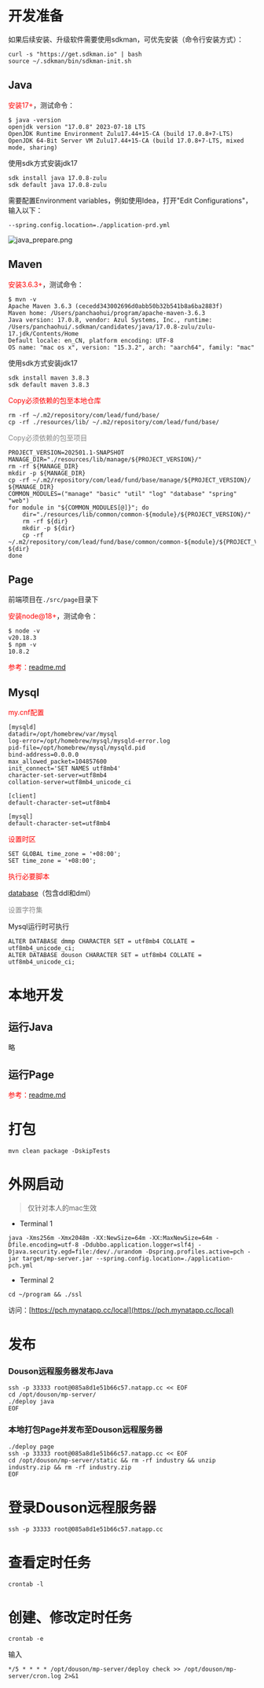 # 开发准备

如果后续安装、升级软件需要使用sdkman，可优先安装（命令行安装方式）：

```shell
curl -s "https://get.sdkman.io" | bash
source ~/.sdkman/bin/sdkman-init.sh
```

## Java

<span style="color: #FF0000;">安装17+</span>，测试命令：

```text
$ java -version
openjdk version "17.0.8" 2023-07-18 LTS
OpenJDK Runtime Environment Zulu17.44+15-CA (build 17.0.8+7-LTS)
OpenJDK 64-Bit Server VM Zulu17.44+15-CA (build 17.0.8+7-LTS, mixed mode, sharing)
```

使用sdk方式安装jdk17

```shell
sdk install java 17.0.8-zulu
sdk default java 17.0.8-zulu
```

需要配置Environment variables，例如使用Idea，打开"Edit Configurations"，输入以下：

```text
--spring.config.location=./application-prd.yml
```
![java_prepare.png](resources/image/java_prepare.png)

## Maven

<span style="color: #FF0000;">安装3.6.3+</span>，测试命令：

```text
$ mvn -v
Apache Maven 3.6.3 (cecedd343002696d0abb50b32b541b8a6ba2883f)
Maven home: /Users/panchaohui/program/apache-maven-3.6.3
Java version: 17.0.8, vendor: Azul Systems, Inc., runtime: /Users/panchaohui/.sdkman/candidates/java/17.0.8-zulu/zulu-17.jdk/Contents/Home
Default locale: en_CN, platform encoding: UTF-8
OS name: "mac os x", version: "15.3.2", arch: "aarch64", family: "mac"
```

使用sdk方式安装jdk17

```shell
sdk install maven 3.8.3
sdk default maven 3.8.3
```

<span style="color: #FF0000;">Copy必须依赖的包至本地仓库</span>

```shell
rm -rf ~/.m2/repository/com/lead/fund/base/
cp -rf ./resources/lib/ ~/.m2/repository/com/lead/fund/base/
```

<span style="color: #888888;">Copy必须依赖的包至项目</span>

```shell
PROJECT_VERSION=202501.1-SNAPSHOT
MANAGE_DIR="./resources/lib/manage/${PROJECT_VERSION}/"
rm -rf ${MANAGE_DIR}
mkdir -p ${MANAGE_DIR}
cp -rf ~/.m2/repository/com/lead/fund/base/manage/${PROJECT_VERSION}/ ${MANAGE_DIR}
COMMON_MODULES=("manage" "basic" "util" "log" "database" "spring" "web")
for module in "${COMMON_MODULES[@]}"; do
    dir="./resources/lib/common/common-${module}/${PROJECT_VERSION}/"
    rm -rf ${dir}
    mkdir -p ${dir}
    cp -rf ~/.m2/repository/com/lead/fund/base/common/common-${module}/${PROJECT_VERSION}/ ${dir}
done
```

## Page

前端项目在`./src/page`目录下

<span style="color: #FF0000;">安装node@18+</span>，测试命令：

```text
$ node -v
v20.18.3
$ npm -v
10.8.2
```

<span style="color: #FF0000;">参考：[readme.md](src/page/readme.md)</span>


## Mysql

<span style="color: #FF0000;">my.cnf配置</span>

```text
[mysqld]
datadir=/opt/homebrew/var/mysql
log-error=/opt/homebrew/mysql/mysqld-error.log
pid-file=/opt/homebrew/mysql/mysqld.pid
bind-address=0.0.0.0
max_allowed_packet=104857600
init_connect='SET NAMES utf8mb4'
character-set-server=utf8mb4
collation-server=utf8mb4_unicode_ci

[client]
default-character-set=utf8mb4

[mysql]
default-character-set=utf8mb4
```

<span style="color: #FF0000;">设置时区</span>

```shell
SET GLOBAL time_zone = '+08:00';
SET time_zone = '+08:00';
```

<span style="color: #FF0000;">执行必要脚本</span>

[database](resources/database)（包含ddl和dml）

<span style="color: #888888;">设置字符集</span>

Mysql运行时可执行

```shell
ALTER DATABASE dmmp CHARACTER SET = utf8mb4 COLLATE = utf8mb4_unicode_ci;
ALTER DATABASE douson CHARACTER SET = utf8mb4 COLLATE = utf8mb4_unicode_ci;
```

# 本地开发

## 运行Java

略

## 运行Page

<span style="color: #FF0000;">参考：[readme.md](src/page/readme.md)</span>

# 打包

```shell
mvn clean package -DskipTests
```

# 外网启动

> 仅针对本人的mac生效

- Terminal 1

```shell
java -Xms256m -Xmx2048m -XX:NewSize=64m -XX:MaxNewSize=64m -Dfile.encoding=utf-8 -Ddubbo.application.logger=slf4j -Djava.security.egd=file:/dev/./urandom -Dspring.profiles.active=pch -jar target/mp-server.jar --spring.config.location=./application-pch.yml
```

- Terminal 2
```shell
cd ~/program && ./ssl
```

访问：[https://pch.mynatapp.cc/local](https://pch.mynatapp.cc/local)

# 发布

### Douson远程服务器发布Java

```shell
ssh -p 33333 root@085a8d1e51b66c57.natapp.cc << EOF
cd /opt/douson/mp-server/
./deploy java
EOF
```

### 本地打包Page并发布至Douson远程服务器

```shell
./deploy page
ssh -p 33333 root@085a8d1e51b66c57.natapp.cc << EOF
cd /opt/douson/mp-server/static && rm -rf industry && unzip industry.zip && rm -rf industry.zip
EOF
```
# 登录Douson远程服务器

```shell
ssh -p 33333 root@085a8d1e51b66c57.natapp.cc
```

# 查看定时任务

```shell
crontab -l
```

# 创建、修改定时任务

```shell
crontab -e
```

输入

```text
*/5 * * * * /opt/douson/mp-server/deploy check >> /opt/douson/mp-server/cron.log 2>&1
```